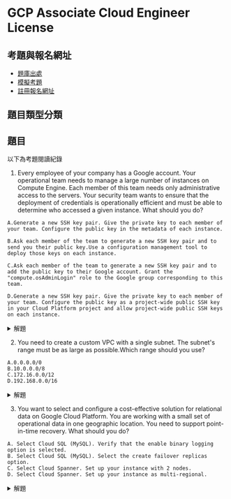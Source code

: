 # GCP Associate Cloud Engineer License

## 考題與報名網址

- [題庫出處](https://free-braindumps.com/)
- [模擬考題](https://ace-ampgpemeba-de.a.run.app/ace)
- [註冊報名網址](https://www.webassessor.com/wa.do?page=createAccount&branding=GOOGLECLOUD)

## 題目類型分類



## 題目

以下為考題閱讀紀錄

 1. Every employee of your company has a Google account. Your operational team needs to manage a large number of instances on Compute Engine. Each member of this team needs only administrative access to the servers. Your security team wants to ensure that the deployment of credentials is operationally efficient and must be able to determine who accessed a given instance. What should you do?

```
A.Generate a new SSH key pair. Give the private key to each member of your team. Configure the public key in the metadata of each instance.

B.Ask each member of the team to generate a new SSH key pair and to send you their public key.Use a configuration management tool to deploy those keys on each instance.

C.Ask each member of the team to generate a new SSH key pair and to add the public key to their Google account. Grant the "compute.osAdminLogin" role to the Google group corresponding to this team.

D.Generate a new SSH key pair. Give the private key to each member of your team. Configure the public key as a project-wide public SSH key in your Cloud Platform project and allow project-wide public SSH keys on each instance.
```

<details>
  <summary>解題</summary>
  
  - 題目問題，怎麼樣讓公司的運維團隊能夠有效且安全地管理大量的GCP（Google Cloud Platform）Compute Engine伺服器，同時還能追蹤到是誰存取了伺服器。

  > 基本上這題考的是OS Login權限設置。OS Login功能是指在Google Cloud環境中，管理對虛擬機實例（VM）透過SSH（Secure Shell）進行安全登錄的一種方式。ref:https://cloud.google.com/compute/docs/oslogin/set-up-oslogin?hl=zh-cn

  - 解答會是C，要求每個團隊成員自己創建SSH金鑰對（就是一對密碼），並且把公開的那一半（公鑰）加到他們的Google帳號裡。接著給這個團隊的Google群組授予「compute.osAdminLogin」這個角色。(設置可以參考上面ref網址的[youtube](https://youtu.be/I29400R8tXg?t=1))

  - 其餘答案
   - A與D提到給予Private Key..這有安全疑慮。
   - B每個人有自己的Key，但要一台一台去設定，效率太低了!

</details>

 2. You need to create a custom VPC with a single subnet. The subnet's range must be as large as possible.Which range should you use?

```
A.0.0.0.0/0
B.10.0.0.0/8
C.172.16.0.0/12
D.192.168.0.0/16
```

<details>
  <summary>解題</summary>
  
  - 題目問題詢問當你需要在Google Cloud Platform (GCP) 上創建一個自定義的虛擬私人網絡（VPC）並且只設置一個子網，你應該選擇哪一個IP範圍來確保這個子網的IP地址範圍最大？

  > 此題考IP Range設定，會牽扯到對Classless Inter-Domain Routing，無類別域間路由的理解。當 CIDR 地址是 10.0.0.0/24 時，子網路遮罩位數為 24。這表示 IP 地址的前 24 位用於網路部分，後面的 8 位用於主機部分。

  - 解答會是B，以CIDR邏輯來看，/後面數字越小，代表代表主機編號的數目越大，B的主機數目會是2^(32-8)。
  
  - 其餘答案，0.0.0.0/0 代表所有可能的IP地址，不符合題目要的，其餘的就不用多加討論。
  
</details>

3. You want to select and configure a cost-effective solution for relational data on Google Cloud Platform. You are working with a small set of operational data in one geographic location. You need to support point-in-time recovery.
What should you do?

```
A. Select Cloud SQL (MySQL). Verify that the enable binary logging option is selected.
B. Select Cloud SQL (MySQL). Select the create failover replicas option.
C. Select Cloud Spanner. Set up your instance with 2 nodes.
D. Select Cloud Spanner. Set up your instance as multi-regional.
```
<details>
  <summary>解題</summary>
  
  - 題目問題詢問如果想要為關聯式數據配置一個成本的方案，單區域並需要支持點時間恢復（Point-in-Time Recovery, PITR）的能力。你應該怎麼做?

  > 考對數據存取方案的認知，基本上Cloud Spanner會比Cloud SQL來的貴。另外是對Cloud SQL的restoring是否有認知。ref:https://cloud.google.com/sql/docs/mysql/backup-recovery/restore
  
  - 解答會是A，Cloud SQL的Point-in-time recovery，可以透過binary logging來做Recovery。
  
  - 其餘答案，Spanner基本上兩個答案都不符合成本，且沒有提到Point-in-time recovery開啟設定。
  

</details>
